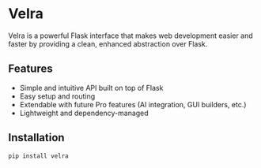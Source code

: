 # Velra

Velra is a powerful Flask interface that makes web development easier and faster by providing a clean, enhanced abstraction over Flask.

## Features

- Simple and intuitive API built on top of Flask  
- Easy setup and routing  
- Extendable with future Pro features (AI integration, GUI builders, etc.)  
- Lightweight and dependency-managed

## Installation

```bash
pip install velra
